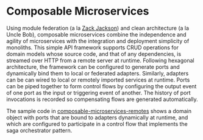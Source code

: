 # Composable Microservices

Using module federation (a la [Zack Jackson](https://github.com/ScriptedAlchemy)) and clean architecture (a la Uncle Bob), composable microservices combine the independence and agility of microservices with the integration and deployment simplicity of monoliths. This simple API framework supports CRUD operations for domain models whose source code, and that of any dependencies, is streamed over HTTP from a remote server at runtime. Following hexagonal architecture, the framework can be configured to generate ports and dynamically bind them to local or federated adapters. Similarly, adapters can be can wired to local or remotely imported services at runtime. Ports can be piped together to form control flows by configuring the output event of one port as the input or triggering event of another. The history of port invocations is recorded so compensating flows are generated automatically.

The sample code in [composable-microservices-remotes](https://github.com/tysonrm/federated-monolith-services) shows a domain object with ports that are bound to adapters dynamically at runtime, and which are configured to participate in a control flow that implements the saga orchestrator pattern.
